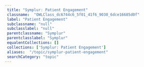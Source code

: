 ```yaml
--- 
 title: "Symplur: Patient Engagement" 
 classname:  "OWLClass_dc6744c6_5f01_41f6_9030_6dce16685d0f" 
 label: "Patient Engagement" 
 subclassname: "null" 
 subclasslabel: "null" 
 parentclassname: "Symplur" 
 parentclasslabel: "Symplur" 
 equalentCollections: [] 
 collections: ['Symplur: Patient Engagement']
 aliases:  "/topic/symplur-patient-engagement"  
 searchCategory: "topic" 
---
```

